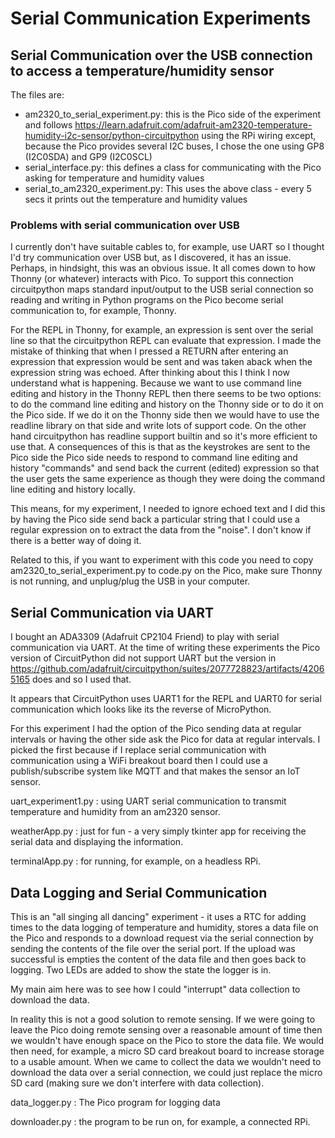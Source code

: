 # Serial Communication Experiments

## Serial Communication over the USB connection to access a temperature/humidity sensor
The files are:
- am2320_to_serial_experiment.py: this is the Pico side of the experiment and follows https://learn.adafruit.com/adafruit-am2320-temperature-humidity-i2c-sensor/python-circuitpython using the RPi wiring except, because the Pico provides several I2C buses, I chose the one using GP8 (I2C0SDA) and GP9 (I2C0SCL)
- serial_interface.py: this defines a class for communicating with the Pico asking for temperature and humidity values
- serial_to_am2320_experiment.py: This uses the above class - every 5 secs it prints out the temperature and humidity values

### Problems with serial communication over USB
I currently don't have suitable cables to, for example, use UART so I thought I'd try communication over USB but, as I discovered, it has an issue. Perhaps, in hindsight, this was an obvious issue. It all comes down to how Thonny (or whatever) interacts with Pico. To support this connection circuitpython maps standard input/output to the USB serial connection so reading and writing in Python programs on the Pico become serial communication to, for example, Thonny.

For the REPL in Thonny, for example, an expression is sent over the serial line so that the circuitpython REPL can evaluate that expression. I made the mistake of thinking that when I pressed a RETURN after entering an expression that expression would be sent and was taken aback when the expression string was echoed.  After thinking about this I think I now understand what is happening. Because we want to use command line editing and history in the Thonny REPL then there seems to be two options: to do the command line editing and history on the Thonny side or to do it on the Pico side. If we do it on the Thonny side then we would have to use the readline library on that side and write lots of support code. On the other hand circuitpython has readline support builtin and so it's more efficient to use that. A consequences of this is that as the keystrokes are sent to the Pico side the Pico side needs to respond to command line editing and history "commands" and send back the current (edited) expression so that the user gets the same experience as though they were doing the command line editing and history locally.

This means, for my experiment, I needed to ignore echoed text and I did this by having the Pico side send back a particular string that I could use a regular expression on to extract the data from the "noise". I don't know if there is a better way of doing it.

Related to this, if you want to experiment with this code you need to copy am2320_to_serial_experiment.py to code.py on the Pico, make sure Thonny is not running, and unplug/plug the USB in your computer.

## Serial Communication via UART
I bought an ADA3309 (Adafruit CP2104 Friend)  to play with serial communication via UART. At the time of writing these experiments the Pico version of CircuitPython did not support UART but the version in https://github.com/adafruit/circuitpython/suites/2077728823/artifacts/42065165 does and so I used that.

It appears that CircuitPython uses UART1 for the REPL and UART0 for serial communication which looks like its the reverse of MicroPython.

For this experiment I had the option of the Pico sending data at regular intervals or having the other side ask the Pico for data at regular intervals. I picked the first because if I replace serial communication with communication using a WiFi breakout board then I could use a publish/subscribe system like MQTT and that makes the sensor an IoT sensor.

uart_experiment1.py : using UART serial communication to transmit temperature and humidity from an am2320 sensor.

weatherApp.py : just for fun - a very simply tkinter app for receiving the serial data and displaying the information.

terminalApp.py : for running, for example, on a headless RPi.

## Data Logging and Serial Communication

This is an "all singing all dancing" experiment - it uses a RTC for adding times to the data logging of temperature and humidity, stores a data file on the Pico and responds to a download request via the serial connection by sending the
contents of the file over the serial port. If the upload was successful is empties the content of the data file and then goes back to logging. Two LEDs are added to show the state the logger is in.

My main aim here was to see how I could "interrupt" data collection to download the data.

In reality this is not a good solution to remote sensing. If we were going to leave the Pico doing remote sensing over a reasonable amount of time then we wouldn't have enough space on the Pico to store the data file. We would then need, for example, a micro SD card breakout board to increase storage to a usable amount. When we came to collect the data we wouldn't need to download the data over a serial connection, we could just replace the micro SD card (making sure we don't interfere with data collection).

data_logger.py : The Pico program for logging data

downloader.py : the program to be run on, for example, a connected RPi.
